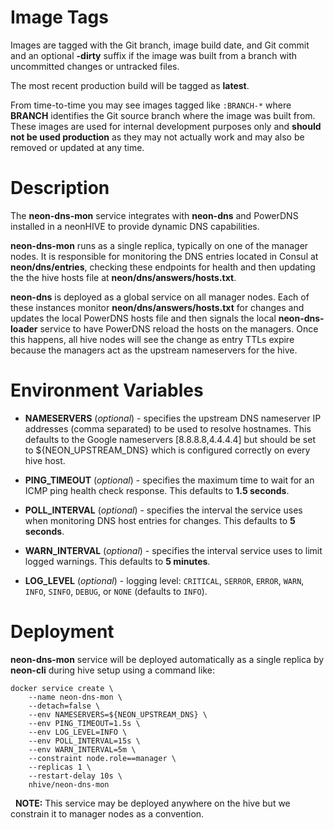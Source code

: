 # Image Tags

Images are tagged with the Git branch, image build date, and Git commit and an optional **-dirty** suffix if the image was built from a branch with uncommitted changes or untracked files.

The most recent production build will be tagged as **latest**.

From time-to-time you may see images tagged like `:BRANCH-*` where **BRANCH** identifies the Git source branch where the image was built from.  These images are used for internal development purposes only and **should not be used production** as they may not actually work and may also be removed or updated at any time.

# Description

The **neon-dns-mon** service integrates with **neon-dns** and PowerDNS installed in a neonHIVE to provide dynamic DNS capabilities.

**neon-dns-mon** runs as a single replica, typically on one of the manager nodes.  It is responsible for monitoring the DNS entries located in Consul at **neon/dns/entries**, checking these endpoints for health and then updating the the hive hosts file at **neon/dns/answers/hosts.txt**.

**neon-dns** is deployed as a global service on all manager nodes.  Each of these instances monitor **neon/dns/answers/hosts.txt** for changes and updates the local PowerDNS hosts file and then signals the local **neon-dns-loader** service to have PowerDNS reload the hosts on the managers.  Once this happens, all hive nodes will see the change as entry TTLs expire because the managers act as the upstream nameservers for the hive.

# Environment Variables

* **NAMESERVERS** (*optional*) - specifies the upstream DNS nameserver IP addresses (comma separated) to be used to resolve hostnames.  This defaults to the Google nameservers [8.8.8.8,4.4.4.4] but should be set to ${NEON_UPSTREAM_DNS} which is configured correctly on every hive host.

* **PING_TIMEOUT** (*optional*) - specifies the maximum time to wait for an ICMP ping health check response.  This defaults to **1.5 seconds**.

* **POLL_INTERVAL** (*optional*) - specifies the interval the service uses when monitoring DNS host entries for changes.  This defaults to **5 seconds**.

* **WARN_INTERVAL** (*optional*) - specifies the interval service uses to limit logged warnings.  This defaults to **5 minutes**.

* **LOG_LEVEL** (*optional*) - logging level: `CRITICAL`, `SERROR`, `ERROR`, `WARN`, `INFO`, `SINFO`, `DEBUG`, or `NONE` (defaults to `INFO`).

# Deployment

**neon-dns-mon** service will be deployed automatically as a single replica by **neon-cli** during hive setup using a command like:

````
docker service create \
    --name neon-dns-mon \
    --detach=false \
    --env NAMESERVERS=${NEON_UPSTREAM_DNS} \
    --env PING_TIMEOUT=1.5s \
    --env LOG_LEVEL=INFO \
    --env POLL_INTERVAL=15s \
    --env WARN_INTERVAL=5m \
    --constraint node.role==manager \
    --replicas 1 \
    --restart-delay 10s \
    nhive/neon-dns-mon
````
&nbsp;
**NOTE:** This service may be deployed anywhere on the hive but we constrain it to manager nodes as a convention.

